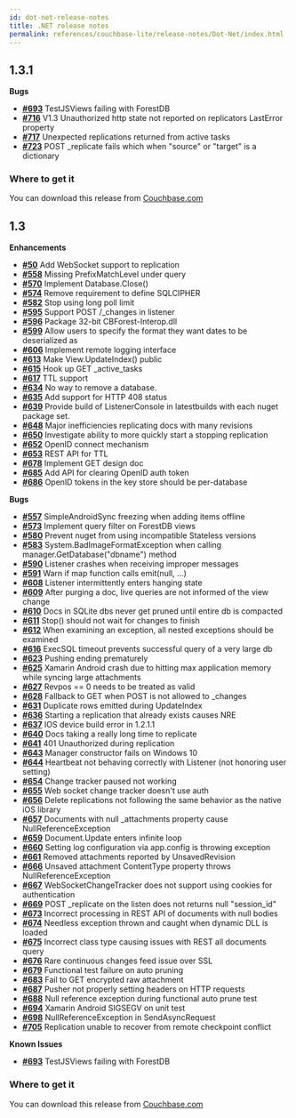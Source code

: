 ```yaml
---
id: dot-net-release-notes
title: .NET release notes
permalink: references/couchbase-lite/release-notes/Dot-Net/index.html
---
```


## 1.3.1

**Bugs**

- [**#693**](https://github.com/couchbase/couchbase-lite-net/issues/693) TestJSViews failing with ForestDB
- [**#716**](https://github.com/couchbase/couchbase-lite-net/issues/716) V1.3 Unauthorized http state not reported on replicators LastError property
- [**#717**](https://github.com/couchbase/couchbase-lite-net/issues/717) Unexpected replications returned from active tasks
- [**#723**](https://github.com/couchbase/couchbase-lite-net/issues/723) POST _replicate fails which when "source" or "target" is a dictionary

### Where to get it

You can download this release from [Couchbase.com](http://www.couchbase.com/nosql-databases/downloads#Couchbase_Mobile)

## 1.3

**Enhancements**

- [**#50**](https://github.com/couchbase/couchbase-lite-net/issues/50) Add WebSocket support to replication
- [**#558**](https://github.com/couchbase/couchbase-lite-net/issues/558) Missing PrefixMatchLevel under query
- [**#570**](https://github.com/couchbase/couchbase-lite-net/issues/570) Implement Database.Close()
- [**#574**](https://github.com/couchbase/couchbase-lite-net/issues/574) Remove requirement to define SQLCIPHER
- [**#582**](https://github.com/couchbase/couchbase-lite-net/issues/582) Stop using long poll limit
- [**#595**](https://github.com/couchbase/couchbase-lite-net/issues/595) Support POST /_changes in listener
- [**#596**](https://github.com/couchbase/couchbase-lite-net/issues/596) Package 32-bit CBForest-Interop.dll
- [**#599**](https://github.com/couchbase/couchbase-lite-net/issues/599) Allow users to specify the format they want dates to be deserialized as
- [**#606**](https://github.com/couchbase/couchbase-lite-net/issues/606) Implement remote logging interface
- [**#613**](https://github.com/couchbase/couchbase-lite-net/issues/613) Make View.UpdateIndex() public
- [**#615**](https://github.com/couchbase/couchbase-lite-net/issues/615) Hook up GET _active_tasks
- [**#617**](https://github.com/couchbase/couchbase-lite-net/issues/617) TTL support
- [**#634**](https://github.com/couchbase/couchbase-lite-net/issues/634) No way to remove a database.
- [**#635**](https://github.com/couchbase/couchbase-lite-net/issues/635) Add support for HTTP 408 status
- [**#639**](https://github.com/couchbase/couchbase-lite-net/issues/639) Provide build of ListenerConsole in latestbuilds with each nuget package set.
- [**#648**](https://github.com/couchbase/couchbase-lite-net/issues/648) Major inefficiencies replicating docs with many revisions
- [**#650**](https://github.com/couchbase/couchbase-lite-net/issues/650) Investigate ability to more quickly start a stopping replication
- [**#652**](https://github.com/couchbase/couchbase-lite-net/issues/652) OpenID connect mechanism
- [**#653**](https://github.com/couchbase/couchbase-lite-net/issues/653) REST API for TTL
- [**#678**](https://github.com/couchbase/couchbase-lite-net/issues/678) Implement GET design doc
- [**#685**](https://github.com/couchbase/couchbase-lite-net/issues/685) Add API for clearing OpenID auth token
- [**#686**](https://github.com/couchbase/couchbase-lite-net/issues/686) OpenID tokens in the key store should be per-database

**Bugs**

- [**#557**](https://github.com/couchbase/couchbase-lite-net/issues/557) SimpleAndroidSync freezing when adding items offline
- [**#573**](https://github.com/couchbase/couchbase-lite-net/issues/573) Implement query filter on ForestDB views
- [**#580**](https://github.com/couchbase/couchbase-lite-net/issues/580) Prevent nuget from using incompatible Stateless versions
- [**#583**](https://github.com/couchbase/couchbase-lite-net/issues/583) System.BadImageFormatException when calling manager.GetDatabase("dbname") method
- [**#590**](https://github.com/couchbase/couchbase-lite-net/issues/590) Listener crashes when receiving improper messages
- [**#591**](https://github.com/couchbase/couchbase-lite-net/issues/591) Warn if map function calls emit(null, ...)
- [**#608**](https://github.com/couchbase/couchbase-lite-net/issues/608) Listener intermittently enters hanging state
- [**#609**](https://github.com/couchbase/couchbase-lite-net/issues/609) After purging a doc, live queries are not informed of the view change
- [**#610**](https://github.com/couchbase/couchbase-lite-net/issues/610) Docs in SQLite dbs never get pruned until entire db is compacted
- [**#611**](https://github.com/couchbase/couchbase-lite-net/issues/611) Stop() should not wait for changes to finish
- [**#612**](https://github.com/couchbase/couchbase-lite-net/issues/612) When examining an exception, all nested exceptions should be examined
- [**#616**](https://github.com/couchbase/couchbase-lite-net/issues/616) ExecSQL timeout prevents successful query of a very large db
- [**#623**](https://github.com/couchbase/couchbase-lite-net/issues/623) Pushing ending prematurely
- [**#625**](https://github.com/couchbase/couchbase-lite-net/issues/625) Xamarin Android crash due to hitting max application memory while syncing large attachments
- [**#627**](https://github.com/couchbase/couchbase-lite-net/issues/627) Revpos == 0 needs to be treated as valid
- [**#628**](https://github.com/couchbase/couchbase-lite-net/issues/628) Fallback to GET when POST is not allowed to _changes
- [**#631**](https://github.com/couchbase/couchbase-lite-net/issues/631) Duplicate rows emitted during UpdateIndex
- [**#636**](https://github.com/couchbase/couchbase-lite-net/issues/636) Starting a replication that already exists causes NRE
- [**#637**](https://github.com/couchbase/couchbase-lite-net/issues/637) IOS device build error in 1.2.1.1
- [**#640**](https://github.com/couchbase/couchbase-lite-net/issues/640) Docs taking a really long time to replicate
- [**#641**](https://github.com/couchbase/couchbase-lite-net/issues/641) 401 Unauthorized during replication
- [**#643**](https://github.com/couchbase/couchbase-lite-net/issues/643) Manager constructor fails on Windows 10
- [**#644**](https://github.com/couchbase/couchbase-lite-net/issues/644) Heartbeat not behaving correctly with Listener (not honoring user setting)
- [**#654**](https://github.com/couchbase/couchbase-lite-net/issues/654) Change tracker paused not working
- [**#655**](https://github.com/couchbase/couchbase-lite-net/issues/655) Web socket change tracker doesn't use auth
- [**#656**](https://github.com/couchbase/couchbase-lite-net/issues/656) Delete replications not following the same behavior as the native iOS library
- [**#657**](https://github.com/couchbase/couchbase-lite-net/issues/657) Documents with null _attachments property cause NullReferenceException
- [**#659**](https://github.com/couchbase/couchbase-lite-net/issues/659) Document.Update enters infinite loop
- [**#660**](https://github.com/couchbase/couchbase-lite-net/issues/660) Setting log configuration via app.config is throwing exception
- [**#661**](https://github.com/couchbase/couchbase-lite-net/issues/661) Removed attachments reported by UnsavedRevision
- [**#666**](https://github.com/couchbase/couchbase-lite-net/issues/666) Unsaved attachment ContentType property throws NullReferenceException
- [**#667**](https://github.com/couchbase/couchbase-lite-net/issues/667) WebSocketChangeTracker does not support using cookies for authentication
- [**#669**](https://github.com/couchbase/couchbase-lite-net/issues/669) POST _replicate on the listen does not returns null "session_id"
- [**#673**](https://github.com/couchbase/couchbase-lite-net/issues/673) Incorrect processing in REST API of documents with null bodies
- [**#674**](https://github.com/couchbase/couchbase-lite-net/issues/674) Needless exception thrown and caught when dynamic DLL is loaded
- [**#675**](https://github.com/couchbase/couchbase-lite-net/issues/675) Incorrect class type causing issues with REST all documents query
- [**#676**](https://github.com/couchbase/couchbase-lite-net/issues/676) Rare continuous changes feed issue over SSL
- [**#679**](https://github.com/couchbase/couchbase-lite-net/issues/679) Functional test failure on auto pruning
- [**#683**](https://github.com/couchbase/couchbase-lite-net/issues/683) Fail to GET encrypted raw attachment
- [**#687**](https://github.com/couchbase/couchbase-lite-net/issues/687) Pusher not properly setting headers on HTTP requests
- [**#688**](https://github.com/couchbase/couchbase-lite-net/issues/688) Null reference exception during functional auto prune test
- [**#694**](https://github.com/couchbase/couchbase-lite-net/issues/694) Xamarin Android SIGSEGV on unit test
- [**#698**](https://github.com/couchbase/couchbase-lite-net/issues/698) NullReferenceException in SendAsyncRequest
- [**#705**](https://github.com/couchbase/couchbase-lite-net/issues/705) Replication unable to recover from remote checkpoint conflict

**Known Issues**

- [**#693**](https://github.com/couchbase/couchbase-lite-net/issues/693) TestJSViews failing with ForestDB

### Where to get it

You can download this release from [Couchbase.com](http://www.couchbase.com/nosql-databases/downloads#Couchbase_Mobile)